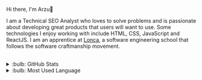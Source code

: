 Hi there, I'm Arzu👋 

 I am a Technical SEO Analyst who loves to solve problems and is passionate about developing great products that users will want to use. Some technologies I enjoy working with include HTML, CSS, JavaScript and ReactJS. I am an apprentice at <a href="https://lonca.works/">Lonca</a>, a software engineering school that follows the software craftmanship movement.
 
 <br />
 <details>
 <summary>:bulb: GitHub Stats</summary>
 <img src="https://github-readme-stats.vercel.app/api?username=arzucaner&show_icons=true&theme=dracula">
 </details>
 
 <details>
 <summary>:bulb: Most Used Language</summary>
 <img src="https://github-readme-stats.vercel.app/api/top-langs/?username=arzucaner&layout=compact">
 </details>         
 
 
 
 
        
